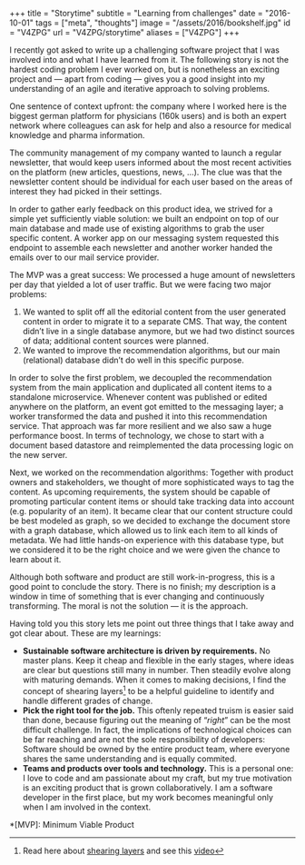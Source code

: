 +++
title = "Storytime"
subtitle = "Learning from challenges"
date = "2016-10-01"
tags = ["meta", "thoughts"]
image = "/assets/2016/bookshelf.jpg"
id = "V4ZPG"
url = "V4ZPG/storytime"
aliases = ["V4ZPG"]
+++

I recently got asked to write up a challenging software project that I was involved into and what I have learned from it. The following story is not the hardest coding problem I ever worked on, but is nonetheless an exciting project and — apart from coding — gives you a good insight into my understanding of an agile and iterative approach to solving problems.

One sentence of context upfront: the company where I worked here is the biggest german platform for physicians (160k users) and is both an expert network where colleagues can ask for help and also a resource for medical knowledge and pharma information.

The community management of my company wanted to launch a regular newsletter, that would keep users informed about the most recent activities on the platform (new articles, questions, news, …). The clue was that the newsletter content should be individual for each user based on the areas of interest they had picked in their settings.

In order to gather early feedback on this product idea, we strived for a simple yet sufficiently viable solution: we built an endpoint on top of our main database and made use of existing algorithms to grab the user specific content. A worker app on our messaging system  requested this endpoint to assemble each newsletter and another worker handed the emails over to our mail service provider.

The MVP was a great success: We processed a huge amount of newsletters per day that yielded a lot of user traffic. But we were facing two major problems:

1. We wanted to split off all the editorial content from the user generated content in order to migrate it to a separate CMS. That way, the content didn’t live in a single database anymore, but we had two distinct sources of data; additional content sources were planned.
2. We wanted to improve the recommendation algorithms, but our main (relational) database didn’t do well in this specific purpose.

In order to solve the first problem, we decoupled the recommendation system from the main application and duplicated all content items to a standalone microservice. Whenever content was published or edited anywhere on the platform, an event got emitted to the messaging layer; a worker transformed the data and pushed it into this recommendation service. That approach was far more resilient and we also saw a huge performance boost. In terms of technology, we chose to start with a document based datastore and reimplemented the data processing logic on the new server.

Next, we worked on the recommendation algorithms: Together with product owners and stakeholders, we thought of more sophisticated ways to tag the content. As upcoming requirements, the system should be capable of promoting particular content items or should take tracking data into account (e.g. popularity of an item). It became clear that our content structure could be best modeled as graph, so we decided to exchange the document store with a graph database, which allowed us to link each item to all kinds of metadata. We had little hands-on experience with this database type, but we considered it to be the right choice and we were given the chance to learn about it.

Although both software and product are still work-in-progress, this is a good point to conclude the story. There is no finish; my description is a window in time of something that is ever changing and continuously transforming. The moral is not the solution — it is the approach.

Having told you this story lets me point out three things that I take away and got clear about. These are my learnings:

- **Sustainable software architecture is driven by requirements.** No master plans. Keep it cheap and flexible in the early stages, where ideas are clear but questions still many in number. Then steadily evolve along with maturing demands. When it comes to making decisions, I find the concept of shearing layers[^1] to be a helpful guideline to identify and handle different grades of change.
- **Pick the right tool for the job.** This oftenly repeated truism is easier said than done, because figuring out the meaning of “*right*” can be the most difficult challenge. In fact, the implications of technological choices can be far reaching and are not the sole responsibility of developers: Software should be owned by the entire product team, where everyone shares the same understanding and is equally commited.
- **Teams and products over tools and technology.** This is a personal one: I love to code and am passionate about my craft, but my true motivation is an exciting product that is grown collaboratively. I am a software developer in the first place, but my work becomes meaningful only when I am involved in the context.


[^1]: Read here about [shearing layers](https://en.wikipedia.org/wiki/Shearing_layers) and see this [video](https://www.youtube.com/watch?v=HTSbtM12IZw)

*[MVP]: Minimum Viable Product
